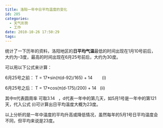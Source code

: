 ```yaml
---
title: 洛阳一年中日平均温度的变化
id: 285
categories:
  - 天气形势
  - 工作
date: 2010-10-26 17:50:29
tags:
---
```


统计了一下历年的资料，洛阳地区的**日平均气温**最低的时间出现在1月10号前后，大约为–3度，最高的时间出现在6月25号前后，大约为30度。

可以用以下公式来计算：

6月25号之前： Τ = 17*sin(π(d-92)/165) + 14        (i)

6月25号之后： Τ = 17*cos(π(d-175)/200) + 14   (ii)

其中π代表圆周率 可取3.14   ，d代表一年中的第几天，如5月1号是一年中的第121天，代入公式 (i)可计算出日平均温度大概为23度。

以上分析的是一年中温度的平均升高或降低情况，虽然每年的5月1号日平均温度会不同，但平均来说是23度。